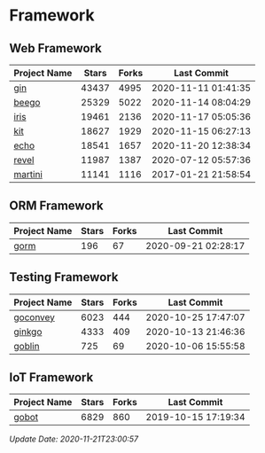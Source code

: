 # Framework

## Web Framework
| Project Name | Stars | Forks | Last Commit |
| ------------ | ----- | ----- | ----------- |
| [gin](https://github.com/gin-gonic/gin) | 43437 | 4995 | 2020-11-11 01:41:35 |
| [beego](https://github.com/astaxie/beego) | 25329 | 5022 | 2020-11-14 08:04:29 |
| [iris](https://github.com/kataras/iris) | 19461 | 2136 | 2020-11-17 05:05:36 |
| [kit](https://github.com/go-kit/kit) | 18627 | 1929 | 2020-11-15 06:27:13 |
| [echo](https://github.com/labstack/echo) | 18541 | 1657 | 2020-11-20 12:38:34 |
| [revel](https://github.com/revel/revel) | 11987 | 1387 | 2020-07-12 05:57:36 |
| [martini](https://github.com/go-martini/martini) | 11141 | 1116 | 2017-01-21 21:58:54 |

## ORM Framework
| Project Name | Stars | Forks | Last Commit |
| ------------ | ----- | ----- | ----------- |
| [gorm](https://github.com/jinzhu/gorm) | 196 | 67 | 2020-09-21 02:28:17 |

## Testing Framework
| Project Name | Stars | Forks | Last Commit |
| ------------ | ----- | ----- | ----------- |
| [goconvey](https://github.com/smartystreets/goconvey) | 6023 | 444 | 2020-10-25 17:47:07 |
| [ginkgo](https://github.com/onsi/ginkgo) | 4333 | 409 | 2020-10-13 21:46:36 |
| [goblin](https://github.com/franela/goblin) | 725 | 69 | 2020-10-06 15:55:58 |

## IoT Framework
| Project Name | Stars | Forks | Last Commit |
| ------------ | ----- | ----- | ----------- |
| [gobot](https://github.com/hybridgroup/gobot) | 6829 | 860 | 2019-10-15 17:19:34 |

*Update Date: 2020-11-21T23:00:57*